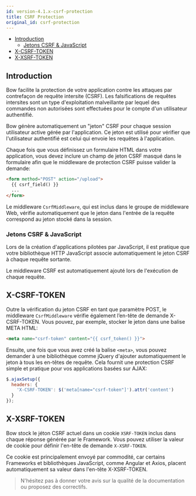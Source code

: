 ```yaml
---
id: version-4.1.x-csrf-protection
title: CSRF Protection
original_id: csrf-protection
---
```


- [Introduction](#introduction)
  - [Jetons CSRF & JavaScript](#jetons-csrf--javascript)
- [X-CSRF-TOKEN](#x-csrf-token)
- [X-XSRF-TOKEN](#x-xsrf-token)

## Introduction

Bow facilite la protection de votre application contre les attaques par contrefaçon de requête intersite (CSRF). Les falsifications de requêtes intersites sont un type d'exploitation malveillante par lequel des commandes non autorisées sont effectuées pour le compte d'un utilisateur authentifié.

Bow génère automatiquement un "jeton" CSRF pour chaque session utilisateur active gérée par l'application. Ce jeton est utilisé pour vérifier que l'utilisateur authentifié est celui qui envoie les requêtes à l'application.

Chaque fois que vous définissez un formulaire HTML dans votre application, vous devez inclure un champ de jeton CSRF masqué dans le formulaire afin que le middleware de protection CSRF puisse valider la demande:

```html
<form method="POST" action="/upload">
  {{ csrf_field() }}
  ...
</form>
```

Le middleware `CsrfMiddleware`, qui est inclus dans le groupe de middleware Web, vérifie automatiquement que le jeton dans l'entrée de la requête correspond au jeton stocké dans la session.

### Jetons CSRF & JavaScript

Lors de la création d'applications pilotées par JavaScript, il est pratique que votre bibliothèque HTTP JavaScript associe automatiquement le jeton CSRF à chaque requête sortante.

Le middleware CSRF est automatiquement ajouté lors de l'exécution de chaque requête.

## X-CSRF-TOKEN

Outre la vérification du jeton CSRF en tant que paramètre POST, le middleware `CsrfMiddleware` vérifie également l’en-tête de demande X-CSRF-TOKEN. Vous pouvez, par exemple, stocker le jeton dans une balise META HTML:

```html
<meta name="csrf-token" content="{{ csrf_token() }}">
```

Ensuite, une fois que vous avez créé la balise `<meta>`, vous pouvez demander à une bibliothèque comme jQuery d'ajouter automatiquement le jeton à tous les en-têtes de requête. Cela fournit une protection CSRF simple et pratique pour vos applications basées sur AJAX:

```js
$.ajaxSetup({
  headers: {
    'X-CSRF-TOKEN': $('meta[name="csrf-token"]').attr('content')
  }
});
```

## X-XSRF-TOKEN

Bow stock le jéton CSRF actuel dans un cookie `XSRF-TOKEN` inclus dans chaque réponse générée par le Framework. Vous pouvez utiliser la valeur de cookie pour définir l'en-tête de demande `X-XSRF-TOKEN`.

Ce cookie est principalement envoyé par commodité, car certains Frameworks et bibliothèques JavaScript, comme Angular et Axios, placent automatiquement sa valeur dans l'en-tête X-XSRF-TOKEN.

> N'hésitez pas à donner votre avis sur la qualité de la documentation ou proposez des correctifs.
